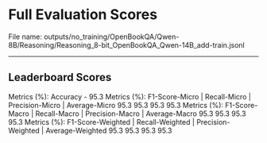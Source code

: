 # Full Evaluation Scores

File name: outputs/no_training/OpenBookQA/Qwen-8B/Reasoning/Reasoning_8-bit_OpenBookQA_Qwen-14B_add-train.jsonl


---

## Leaderboard Scores

Metrics (%): Accuracy - 95.3
Metrics (%): F1-Score-Micro | Recall-Micro | Precision-Micro | Average-Micro
                95.3        95.3          95.3        95.3
Metrics (%): F1-Score-Macro | Recall-Macro | Precision-Macro | Average-Macro
                95.3        95.3          95.3        95.3
Metrics (%): F1-Score-Weighted | Recall-Weighted | Precision-Weighted | Average-Weighted
                95.3        95.3          95.3        95.3
